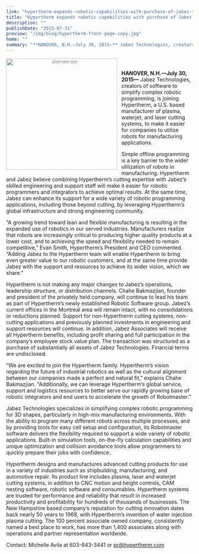 ```yaml
---
link: "hypertherm-expands-robotic-capabilities-with-purchase-of-jabez-technologies"
title: "Hypertherm expands robotic capabilities with purchase of Jabez Technologies, creators of Robotmaster Software"
description: ""
publishDate: "2015-07-31"
preview: "/img/blog/hypertherm-front-page-copy.jpg"
home: ""
summary: "**HANOVER, N.H.—July 30, 2015—** Jabez Technologies, creators of software to simplify complex robotic programming, is joining Hypertherm, a U.S. based manufacturer of plasma, waterjet, and laser cutting systems, to make it easier for companies to utilize robots for manufacturing applications."
---
```

<div style="font-size:80%; text-align: center; float:left;margin-right: 1em;color:grey;"><img src="/img/blog/Hypertherm_blog_small.jpg" alt="alternate text" style="width:300px; display: block;margin-bottom: 0.2em;"></div>  <br />

**HANOVER, N.H.—July 30, 2015—** Jabez Technologies, creators of software to simplify complex robotic programming, is joining Hypertherm, a U.S. based manufacturer of plasma, waterjet, and laser cutting systems, to make it easier for companies to utilize robots for manufacturing applications.

Simple offline programming is a key barrier to the wider utilization of robots in manufacturing. Hypertherm and Jabez believe combining Hypertherm’s cutting expertise with Jabez’s skilled engineering and support staff will make it easier for robotic programmers and integrators to achieve optimal results. At the same time, Jabez can enhance its support for a wide variety of robotic programming applications, including those beyond cutting, by leveraging Hypertherm’s global infrastructure and strong engineering community.

“A growing trend toward lean and flexible manufacturing is resulting in the expanded use of robotics in our served industries. Manufacturers realize that robots are increasingly critical to producing higher quality products at a lower cost, and to achieving the speed and flexibility needed to remain competitive,” Evan Smith, Hypertherm’s President and CEO commented. “Adding Jabez to the Hypertherm team will enable Hypertherm to bring even greater value to our robotic customers, and at the same time provide Jabez with the support and resources to achieve its wider vision, which we share.” 

Hypertherm is not making any major changes to Jabez’s operations, leadership structure, or distribution channels. Chahe Bakmazjian, founder and president of the privately held company, will continue to lead his team as part of Hypertherm’s newly established Robotic Software group. Jabez’s current offices in the Montreal area will remain intact, with no consolidations or reductions planned. Support for non-Hypertherm cutting systems, non-cutting applications and previously planned investments in engineering and support resources will continue. In addition, Jabez Associates will receive all Hypertherm benefits, including profit sharing and full participation in the company’s employee stock value plan. The transaction was structured as a purchase of substantially all assets of Jabez Technologies. Financial terms are undisclosed.

“We are excited to join the Hypertherm family. Hypertherm’s vision regarding the future of industrial robotics as well as the cultural alignment between our companies made a perfect and natural fit,” explains Chahe Bakmazjian. “Additionally, we can leverage Hypertherm’s global service, support and logistics resources to better serve our rapidly growing base of robotic integrators and end users to accelerate the growth of Robotmaster.”

Jabez Technologies specializes in simplifying complex robotic programming for 3D shapes, particularly in high-mix manufacturing environments. With the ability to program many different robots across multiple processes, and by providing tools for easy cell setup and configuration, its Robotmaster software delivers the flexibility required to support a wide variety of robotic applications. Built-in simulation tools, on-the-fly calculation capabilities and unique optimization and collision avoidance tools allow programmers to quickly prepare their jobs with confidence.

Hypertherm designs and manufactures advanced cutting products for use in a variety of industries such as shipbuilding, manufacturing, and automotive repair. Its product line includes plasma, laser and waterjet cutting systems, in addition to CNC motion and height controls, CAM nesting software, robotic software and consumables. Hypertherm systems are trusted for performance and reliability that result in increased productivity and profitability for hundreds of thousands of businesses. The New Hampshire based company’s reputation for cutting innovation dates back nearly 50 years to 1968, with Hypertherm’s invention of water injection plasma cutting. The 100 percent associate owned company, consistently named a best place to work, has more than 1,400 associates along with operations and partner representation worldwide. 

Contact: Michelle Avila at 603-643-3441 or <pr@hypertherm.com>